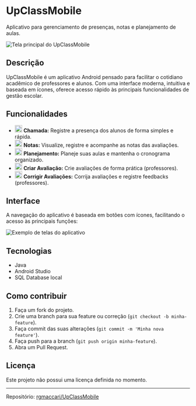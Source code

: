 # UpClassMobile

Aplicativo para gerenciamento de presenças, notas e planejamento de aulas.

![Tela principal do UpClassMobile](image1)

## Descrição

UpClassMobile é um aplicativo Android pensado para facilitar o cotidiano acadêmico de professores e alunos. Com uma interface moderna, intuitiva e baseada em ícones, oferece acesso rápido às principais funcionalidades de gestão escolar.

## Funcionalidades

- <img src="https://img.icons8.com/ios-filled/24/000000/checkmark.png" alt="Chamada" width="20"/> **Chamada:** Registre a presença dos alunos de forma simples e rápida.
- <img src="https://img.icons8.com/ios-filled/24/000000/calculator.png" alt="Notas" width="20"/> **Notas:** Visualize, registre e acompanhe as notas das avaliações.
- <img src="https://img.icons8.com/ios-filled/24/000000/planner.png" alt="Planejamento" width="20"/> **Planejamento:** Planeje suas aulas e mantenha o cronograma organizado.
- <img src="https://img.icons8.com/ios-filled/24/000000/add--v1.png" alt="Criar Avaliação" width="20"/> **Criar Avaliação:** Crie avaliações de forma prática (professores).
- <img src="https://img.icons8.com/ios-filled/24/000000/read.png" alt="Corrigir" width="20"/> **Corrigir Avaliações:** Corrija avaliações e registre feedbacks (professores).

## Interface

A navegação do aplicativo é baseada em botões com ícones, facilitando o acesso às principais funções:

![Exemplo de telas do aplicativo](image2)

## Tecnologias

- Java
- Android Studio
- SQL Database local

## Como contribuir

1. Faça um fork do projeto.
2. Crie uma branch para sua feature ou correção (`git checkout -b minha-feature`).
3. Faça commit das suas alterações (`git commit -m 'Minha nova feature'`).
4. Faça push para a branch (`git push origin minha-feature`).
5. Abra um Pull Request.

## Licença

Este projeto não possui uma licença definida no momento.

---

Repositório: [rgmaccari/UpClassMobile](https://github.com/rgmaccari/UpClassMobile)
